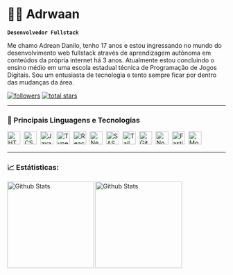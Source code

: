 # 🧑‍💻 Adrwaan
**`Desenvolvedor Fullstack`**

Me chamo Adrean Danilo, tenho 17 anos e estou ingressando no mundo do desenvolvimento web fullstack através de aprendizagem autônoma em conteúdos da própria internet há 3 anos. Atualmente estou concluindo o ensino médio em uma escola estadual técnica de Programação de Jogos Digitais. Sou um entusiasta de tecnologia e tento sempre ficar por dentro das mudanças da área.

<p align="left">
      <a href="https://github.com/Adrwaan?tab=followers">
         <img alt="followers" title="Me siga no Github" src="https://custom-icon-badges.demolab.com/github/followers/Adrwaan?color=236ad3&labelColor=1155ba&style=for-the-badge&logo=github&label=Follow&logoColor=white"/></a>
      <a href="https://github.com/Adrwaan?tab=repositories&sort=stargazers">
         <img alt="total stars" title="Total de estrelas no GitHub" src="https://custom-icon-badges.demolab.com/github/stars/Adrwaan?color=55960c&style=for-the-badge&labelColor=488207&logo=star"/></a>
</p>

---

### 🤖 Principais Linguagens e Tecnologias

<img
  align="left"
  alt="HTML"
  title="HTML"
  width="30px"
  style="padding-right: 5px;"
  src=https://cdn.jsdelivr.net/gh/devicons/devicon@latest/icons/html5/html5-original.svg
/>
<img
  align="left"
  alt="CSS"
  title="CSS"
  width="30px"
  style="padding-right: 5px;"
  src=https://cdn.jsdelivr.net/gh/devicons/devicon@latest/icons/css3/css3-original.svg
/>
<img
  align="left"
  alt="JavaScript"
  title="JavaScript"
  width="30px"
  style="padding-right: 5px;"
  src=https://cdn.jsdelivr.net/gh/devicons/devicon@latest/icons/javascript/javascript-original.svg
/>
<img
  align="left"
  alt="Typescript"
  title="Typescript"
  width="30px"
  style="padding-right: 5px;"
  src=https://cdn.jsdelivr.net/gh/devicons/devicon@latest/icons/typescript/typescript-original.svg
/>
<img
  align="left"
  alt="React"
  title="React"
  width="30px"
  style="padding-right: 5px;"
  src=https://cdn.jsdelivr.net/gh/devicons/devicon@latest/icons/react/react-original.svg
/>
<img
  align="left"
  alt="NextJS"
  title="NextJS"
  width="30px"
  style="padding-right: 5px;"
  src="https://cdn.jsdelivr.net/gh/devicons/devicon@latest/icons/nextjs/nextjs-original.svg"
/>
<img
  align="left"
  alt="SASS"
  title="SASS"
  width="30px"
  style="padding-right: 5px;"
  src="https://cdn.jsdelivr.net/gh/devicons/devicon@latest/icons/sass/sass-original.svg"
/>
<img
  align="left"
  alt="TailwindCSS"
  title="TailwindCSS"
  width="30px"
  style="padding-right: 5px;"
  src="https://cdn.jsdelivr.net/gh/devicons/devicon@latest/icons/tailwindcss/tailwindcss-original.svg"
/>
<img
  align="left"
  alt="Git"
  title="Git"
  width="30px"
  style="padding-right: 5px;"
  src="https://cdn.jsdelivr.net/gh/devicons/devicon@latest/icons/git/git-original.svg"
/>
<img
  align="left"
  alt="NodeJS"
  title="NodeJS"
  width="30px"
  style="padding-right: 5px;"
  src="https://cdn.jsdelivr.net/gh/devicons/devicon@latest/icons/nodejs/nodejs-original.svg"
/>
<img
  align="left"
  alt="Fastify"
  title="Fastify"
  width="30px"
  style="padding-right: 5px;"
  src="https://cdn.jsdelivr.net/gh/devicons/devicon@latest/icons/fastify/fastify-plain.svg"
/>
<img
  align="left"
  alt="MongoDB"
  title="MongoDB"
  width="30px"
  style="padding-right: 5px;"
  src="https://cdn.jsdelivr.net/gh/devicons/devicon@latest/icons/mongodb/mongodb-original.svg"
/>

<br />
<br />

---

### 📈 Estátisticas:

<p>
      <img
        align="left"
        alt="Github Stats"
        height="200"
        src="https://github-readme-stats.vercel.app/api?username=Adrwaan&include_all_commits=true&show_icons=true&hide=prs&locale=pt-br&theme=dark"
      />
      <img
        align="left"
        alt="Github Stats"
        height="200"
        src="https://github-readme-stats.vercel.app/api/top-langs?username=Adrwaan&locale=pt-br&theme=dark&layout=compact&custom_title=Tecnologias&langs_count=8"
      />
</p>
